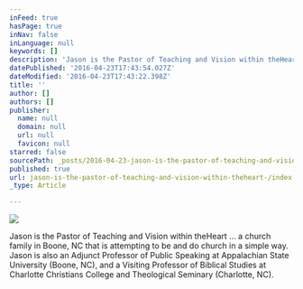 ```yaml
---
inFeed: true
hasPage: true
inNav: false
inLanguage: null
keywords: []
description: 'Jason is the Pastor of Teaching and Vision within theHeart ... a church family in Boone, NC that is attempting to be and do church in a simple way. Jason is also an Adjunct Professor of Public Speaking at Appalachian State University (Boone, NC), and a Visiting Professor of Biblical Studies at Charlotte Christians College and Theological Seminary (Charlotte, NC). '
datePublished: '2016-04-23T17:43:54.027Z'
dateModified: '2016-04-23T17:43:22.398Z'
title: ''
author: []
authors: []
publisher:
  name: null
  domain: null
  url: null
  favicon: null
starred: false
sourcePath: _posts/2016-04-23-jason-is-the-pastor-of-teaching-and-vision-within-theheart-.md
published: true
url: jason-is-the-pastor-of-teaching-and-vision-within-theheart-/index.html
_type: Article

---
```

![](https://the-grid-user-content.s3-us-west-2.amazonaws.com/6d23bd78-9448-477e-a6c7-f806df17627b.jpg)

Jason is the Pastor of Teaching and Vision within theHeart ... a church family in Boone, NC that is attempting to be and do church in a simple way. Jason is also an Adjunct Professor of Public Speaking at Appalachian State University (Boone, NC), and a Visiting Professor of Biblical Studies at Charlotte Christians College and Theological Seminary (Charlotte, NC).